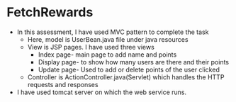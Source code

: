 # FetchRewards
 * In this assessment, I have used MVC pattern to complete the task
   * Here, model is UserBean.java file under java resources
   * View is JSP pages. I have used three views
     * Index page- main page to add name and points
     * Display page- to show how many users are there and their points
     * Update page- Used to add or delete points of the user clicked
   * Controller is ActionController.java(Servlet) which handles the HTTP requests and responses
* I have used tomcat server on which the web service runs.  
